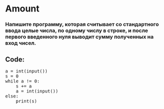 # Amount

### Напишите программу, которая считывает со стандартного ввода целые числа, по одному числу в строке, и после первого введенного нуля выводит сумму полученных на вход чисел.

## Code:

<pre>
a = int(input())
s = 0
while a != 0:
    s += a
    a = int(input())
else:
    print(s)
